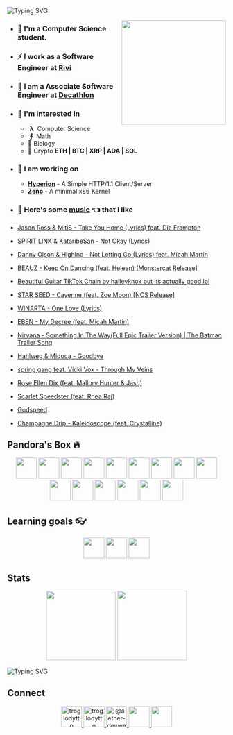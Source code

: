 ![Typing SVG](https://readme-typing-svg.herokuapp.com?size=24&duration=3000&color=71C497&vCenter=true&height=100&lines=Hii+%F0%9F%91%8B+I'm+Piyush)

<img align='right' src="https://cutt.ly/lnfmbqL" width="240">

- ### **🏫 I'm a Computer Science student.**
- ### ⚡ **I work as a Software Engineer at [Rivi](https://rivi.co/)**
- ### 💼 **I am a Associate Software Engineer at [Decathlon](https://www.decathlon.in/)**
- ### 🤔 **I'm interested in**
    - &nbsp;**λ**&nbsp; Computer Science
    - &nbsp;**∮**&nbsp; Math
    - 🧠 Biology
    - 🔑 Crypto **ETH | BTC | XRP | ADA | SOL**
        
- ### 🦄 **I am working on**
    - **[Hyperion](https://github.com/troglodytto/hyperion)** - A Simple HTTP/1.1 Client/Server
    - **[Zeno](https://github.com/troglodytto/zeno)** - A minimal x86 Kernel
- ### 🎵 **Here's some [music](https://youtube.com/playlist?list=PLuWs5sMPaxNj2aS1MtLMgcUsNuldIeynG) 👈 that I like**
    <!-- BLOG-POST-LIST:START -->
- [Jason Ross &amp; MitiS - Take You Home &lpar;Lyrics&rpar; feat. Dia Frampton](https://www.youtube.com/watch?v=Z0Se_Ylh6-0)
- [SPIRIT LINK &amp; KataribeSan - Not Okay &lpar;Lyrics&rpar;](https://www.youtube.com/watch?v=5wqkt25YF6g)
- [Danny Olson &amp; Highlnd - Not Letting Go &lpar;Lyrics&rpar; feat. Micah Martin](https://www.youtube.com/watch?v=sykRL-bql0o)
- [BEAUZ - Keep On Dancing &lpar;feat. Heleen&rpar; [Monstercat Release]](https://www.youtube.com/watch?v=5Fde9CYuRgc)
- [Beautiful Guitar TikTok Chain by haileyknox but its actually good lol](https://www.youtube.com/watch?v=96Iy7mHGnKc)
- [STAR SEED - Cayenne &lpar;feat. Zoe Moon&rpar; [NCS Release]](https://www.youtube.com/watch?v=7pswR_SkCrM)
- [WINARTA - One Love &lpar;Lyrics&rpar;](https://www.youtube.com/watch?v=HlAdXLBTQZ4)
- [EBEN - My Decree &lpar;feat. Micah Martin&rpar;](https://www.youtube.com/watch?v=IVQkcd706-4)
- [Nirvana - Something In The Way&lpar;Full Epic Trailer Version&rpar; | The Batman Trailer Song](https://www.youtube.com/watch?v=sXFiaJr9los)
- [Hahlweg &amp; Midoca - Goodbye](https://www.youtube.com/watch?v=R8sMJcyD1Fs)
- [spring gang feat. Vicki Vox - Through My Veins](https://www.youtube.com/watch?v=ryeT5_raszQ)
- [Rose Ellen Dix &lpar;feat. Mallory Hunter &amp; Jash&rpar;](https://www.youtube.com/watch?v=1YoFc7Ffxl4)
- [Scarlet Speedster &lpar;feat. Rhea Raj&rpar;](https://www.youtube.com/watch?v=cKHlfZgNyqk)
- [Godspeed](https://www.youtube.com/watch?v=mQBy3Bn29KA)
- [Champagne Drip - Kaleidoscope &lpar;feat. Crystalline&rpar;](https://www.youtube.com/watch?v=iNUFIY4Ho_U)
<!-- BLOG-POST-LIST:END -->

## Pandora's Box 🔥

<p align="center">
    <img height="48" width="48" src="https://cutt.ly/phUXVJx" />
    <img height="48" width="48" src="https://cutt.ly/1hUX1az" />
    <img height="48" width="48" src="https://cutt.ly/BvOKUon" />
    <img height="48" width="48" src="https://cutt.ly/0vOK6Xf" />
    <img height="48" width="48" src="https://cutt.ly/DhUX4hd" />
    <img height="48" width="48" src="https://cutt.ly/xhUCyFt" />
    <img height="48" width="48" src="https://cutt.ly/ohUXfm2" />
    <img height="48" width="48" src="https://cutt.ly/dhUZ9V9" />
    <img height="48" width="48" src="https://cutt.ly/DhUXg0n" />
    <img height="48" width="48" src="/Docker.svg" />
    <img height="48" width="48" src="https://www.vectorlogo.zone/logos/postgresql/postgresql-icon.svg" />
    <img height="48" width="48" src="https://www.vectorlogo.zone/logos/mongodb/mongodb-icon.svg" />
    <img height="48" width="48" src="https://www.vectorlogo.zone/logos/firebase/firebase-icon.svg" />
    <img height="48" width="48" src="/Phoenix.svg" />
    <img height="48" width="48" src="https://www.vectorlogo.zone/logos/elixir-lang/elixir-lang-icon.svg" />
</p>


## Learning goals 👓

<p align="center">
    <img height="48" width="48" src="https://cutt.ly/kvOLjhg" />
    <img height="48" width="48" src="https://graphql-engine-cdn.hasura.io/img/hasura_icon_black.svg" />
    <img height="48" width="48" src="https://www.vectorlogo.zone/logos/kubernetes/kubernetes-icon.svg" />
</p>


## Stats

<p align="center">
<img height="160" src="https://github-readme-stats.vercel.app/api?username=troglodytto&count_private=true&show_icons=true&hide=issues&theme=vue&custom_title=My%20Github%20Stats&border_color=41b883&border_radius=16"></img>
<img height="160" src="https://github-readme-stats.vercel.app/api/top-langs?username=troglodytto&show_icons=true&locale=en&layout=compact&hide=php,html,scss&theme=vue&border_color=41b883&border_radius=16"></img>
</p>

![Typing SVG](https://activity-graph.herokuapp.com/graph?username=troglodytto&theme=github-light&hide_border=true)

## Connect
<p align="center">
  <a href="https://twitter.com/troglodytto" target="blank">
    <img src="https://cutt.ly/mnfmrxh" alt="troglodytto" height="48" />
  </a>
  <a href="https://instagram.com/troglodytto" target="blank">
    <img src="https://cutt.ly/CnfmoSv" alt="troglodytto" height="48" />
  </a>
  <a href="https://medium.com/@troglodytto" target="blank">
    <img src="https://cutt.ly/gnfmabL" alt="@aether-devweb" height="48" />
  </a>
  <a href="https://dev.to/troglodytto">
    <img src="https://d2fltix0v2e0sb.cloudfront.net/dev-rainbow.svg" height="48" />
  </a>
  <a href="https://gitlab.com/troglodytto">
    <img src="https://www.vectorlogo.zone/logos/gitlab/gitlab-icon.svg" height="48" />
  </a>
</p>
